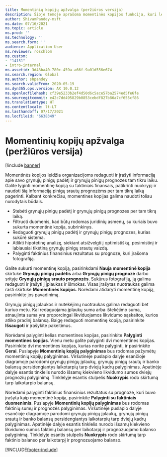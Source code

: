 ```yaml
---
title: Momentinių kopijų apžvalga (peržiūros versija)
description: Šioje temoje aprašoma momentinės kopijos funkcija, kuri leidžia įrašyti pinigų srautų prognozę analizei arba palyginimui su aktuarijų vėliau. Kai sugeneruojate pinigų srautų prognozę, šią prognozę galite įrašyti kaip momentinę nuotrauką. Tada galite naudoti šias momentines nuotraukas, kad galėtumėte redaguoti į prognozę įtrauktus abonentus, arba palyginti prognozuojamą fotografiją su faktiniais duomenimis.
author: ShivamPandey-msft
ms.date: 07/16/2021
ms.topic: article
ms.prod: ''
ms.technology: ''
ms.search.form: ''
audience: Application User
ms.reviewer: roschlom
ms.custom:
- "14151"
- intro-internal
ms.assetid: 3d43ba40-780c-459a-a66f-9a01d556e674
ms.search.region: Global
ms.author: shpandey
ms.search.validFrom: 2020-05-19
ms.dyn365.ops.version: AX 10.0.12
ms.openlocfilehash: cf39e5233b2ef4d50d6c5ace57ba2574ed5fe6fe
ms.sourcegitcommit: e42c7dd495829b0853cebdf827b86a7cf655cf86
ms.translationtype: HT
ms.contentlocale: lt-LT
ms.lasthandoff: 07/17/2021
ms.locfileid: "6638349"
---
```

# <a name="snapshots-overview-preview"></a>Momentinių kopijų apžvalga (peržiūros versija)

[!include [banner](../includes/banner.md)]

Momentinės kopijos leidžia organizacijoms redaguoti ir įrašyti informaciją apie savo grynųjų pinigų padėtį ir grynųjų pinigų prognozes tam tikru laiku. Galite lyginti momentinę kopiją su faktiniais finansais, patikrinti nuokrypį ir naudoti šią informaciją pinigų srautų prognozėms per tam tikrą laiką pagerinti. Kalbant konkrečiau, momentines kopijas galima naudoti toliau nurodytais būdais.

- Stebėti grynųjų pinigų padėtį ir grynųjų pinigų prognozes per tam tikrą laiką.
- Filtruoti duomenis, kad būtų rodomas juridinių asmenų, su kuriais buvo sukurta momentinė kopija, subrinkinys.
- Redaguoti grynųjų pinigų padėtį ir grynųjų pinigų prognozes, kurias sukūrė sistema.
- Atlikti hipotetinę analizę, siekiant atsižvelgti į optimistišką, pesimistinį ir labiausiai tikėtiną grynųjų pinigų srautų vaizdą.
- Palyginti faktinius finansinius rezultatus su prognoze, kuri įrašoma fotografiją.

Galite sukurti momentinę kopiją, pasirinkdami **Nauja momentinė kopija** skirtuke **Grynųjų pinigų padėtis** arba **Grynųjų pinigų prognozė** darbo srityje **Grynųjų pinigų srauto prognozės**. Sukūrus fotografiją, ją galima redaguoti ir įrašyti į įplaukas ir išmokas. Visas įrašytas nuotraukas galima rasti skirtuke **Momentinės kopijos**. Norėdami atidaryti momentinę kopiją, pasirinkite jos pavadinimą.

Grynųjų pinigų įplaukos ir nutekėjimų nuotraukas galima redaguoti bet kuriuo metu. Kai redaguojama įplaukų suma arba ištekėjimo suma, atnaujinta suma yra proporcingai likviduojamos likvidumo sąskaitos, kurios atliko pradinį balansą. Baigę redaguoti momentinę kopiją, pasirinkite **Išsaugoti** ir įrašykite pakeitimus.

Norėdami palyginti kelias momentines kopijas, pasirinkite **Palyginti momentines kopijas**. Vienu metu galite palyginti dvi momentines kopijas. Pasirinkite dvi momentines kopijas, kurias norite palyginti, ir pasirinkite **Gerai**. Puslapyje **Momentinių kopijų palyginimas** bus rodomas pažymėtų momentinių kopijų palyginimas. Viršutinėje puslapio dalyje esančioje diagramoje parodomi grynųjų pinigų įplaukų, grynųjų pinigų srautų ir banko balansų persidengiantys laikotarpių tarp dviejų kadrų palyginimas. Apatinėje dalyje esantis tinklelis nurodo išsamų kiekvieno likvidumo sumos dviejų prognozių palyginimą. Tinklelyje esantis stulpelis **Nuokrypis** rodo skirtumą tarp laikotarpio balansų.

Norėdami palyginti faktinius finansinius rezultatus su prognoze, kuri buvo įrašyta kaip momentinė kopija, pasirinkite **Palyginti su faktiniais duomenimis**. Puslapyje **Momentinių kopijų palyginimas** bus rodomas faktinių sumų ir prognozės palyginimas. Viršutinėje puslapio dalyje esančioje diagramoje parodomi grynųjų pinigų įplaukų, grynųjų pinigų srautų ir banko balansų persidengiantys laikotarpių tarp dviejų kadrų palyginimas. Apatinėje dalyje esantis tinklelis nurodo išsamų kiekvieno likvidumo sumos faktinių balansų per laikotarpį ir prognozuojamo balanso palyginimą. Tinklelyje esantis stulpelis **Nuokrypis** rodo skirtumą tarp faktinio balanso per laikotarpį ir prognozuojamo balanso.

[!INCLUDE[footer-include](../../includes/footer-banner.md)]
